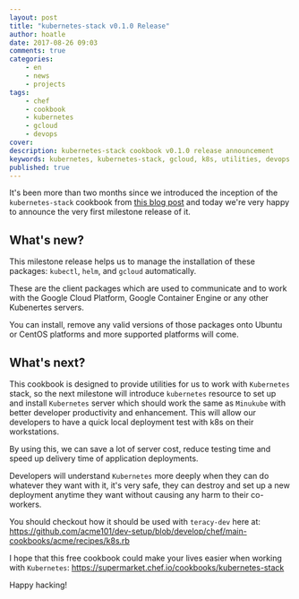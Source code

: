 ```yaml
---
layout: post
title: "kubernetes-stack v0.1.0 Release"
author: hoatle
date: 2017-08-26 09:03
comments: true
categories:
    - en
    - news
    - projects
tags:
    - chef
    - cookbook
    - kubernetes
    - gcloud
    - devops
cover: 
description: kubernetes-stack cookbook v0.1.0 release announcement
keywords: kubernetes, kubernetes-stack, gcloud, k8s, utilities, devops
published: true
---
```


It's been more than two months since we introduced the inception of the `kubernetes-stack` cookbook
from [this blog post](2017/06/15/how-to-extend-teracy-dev-to-work-with-kubernetes/) and today we're
very happy to announce the very first milestone release of it.

<!-- more -->

## What's new?

This milestone release helps us to manage the installation of these packages: `kubectl`, `helm`,
and `gcloud` automatically.

These are the client packages which are used to communicate and to work with the Google Cloud Platform,
Google Container Engine or any other Kubenertes servers.

You can install, remove any valid versions of those packages onto Ubuntu or CentOS platforms and more
supported platforms will come.


## What's next?

This cookbook is designed to provide utilities for us to work with `Kubernetes` stack, so the next
milestone will introduce `kubernetes` resource to set up and install `Kubernetes` server which
should work the same as `Minukube` with better developer productivity and enhancement. This
will allow our developers to have a quick local deployment test with k8s on their workstations.

By using this, we can save a lot of server cost, reduce testing time and speed up delivery time of
application deployments.

Developers will understand `Kubernetes` more deeply when they can do whatever they want with it,
it's very safe, they can destroy and set up a new deployment anytime they want without causing any
harm to their co-workers.

You should checkout how it should be used with `teracy-dev` here at: https://github.com/acme101/dev-setup/blob/develop/chef/main-cookbooks/acme/recipes/k8s.rb

I hope that this free cookbook could make your lives easier when working with `Kubernetes`:
https://supermarket.chef.io/cookbooks/kubernetes-stack

Happy hacking!


